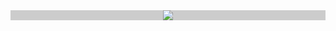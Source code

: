 <div align="center" style="background:#ccc" width="50%" height="100%">
  <img src="https://github.com/ResonanceM/the-resonance/assets/28684401/652ee4f9-659b-4e56-846a-00949212a592" />
</div>

